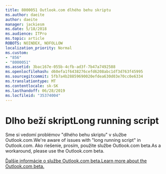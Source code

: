 ```yaml
---
title: 8000051 Outlook.com dlhého behu skriptu
ms.author: daeite
author: daeite
manager: jackiesm
ms.date: 5/18/2018
ms.audience: ITPro
ms.topic: article
ROBOTS: NOINDEX, NOFOLLOW
localization_priority: Normal
ms.custom:
- "856"
- "8000051"
ms.assetid: 3bac167e-055b-4cfb-ad3f-7b47a7492588
ms.openlocfilehash: d60efa1f6438276cefd6208abc1df3d763f45995
ms.sourcegitcommit: 5fb7a4b28859690020efdea630d03e70cc0e6334
ms.translationtype: MT
ms.contentlocale: sk-SK
ms.lasthandoff: 06/28/2019
ms.locfileid: "35374004"
---
```

# <a name="long-running-script"></a><span data-ttu-id="e1eae-102">Dlho beží skript</span><span class="sxs-lookup"><span data-stu-id="e1eae-102">Long running script</span></span>

<span data-ttu-id="e1eae-103">Sme si vedomí problémov "dlhého behu skriptu" v službe Outlook.com.</span><span class="sxs-lookup"><span data-stu-id="e1eae-103">We're aware of issues with "long running script" in Outlook.com.</span></span> <span data-ttu-id="e1eae-104">Ako riešenie, prosím, použite službe Outlook.com beta.</span><span class="sxs-lookup"><span data-stu-id="e1eae-104">As a workaround, please use the Outlook.com beta.</span></span>
  
[<span data-ttu-id="e1eae-105">Ďalšie informácie o službe Outlook.com beta.</span><span class="sxs-lookup"><span data-stu-id="e1eae-105">Learn more about the Outlook.com beta.</span></span>](https://go.microsoft.com/fwlink/p/?linkid=874356)
  